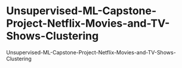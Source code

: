 # Unsupervised-ML-Capstone-Project-Netflix-Movies-and-TV-Shows-Clustering
Unsupervised-ML-Capstone-Project-Netflix-Movies-and-TV-Shows-Clustering
